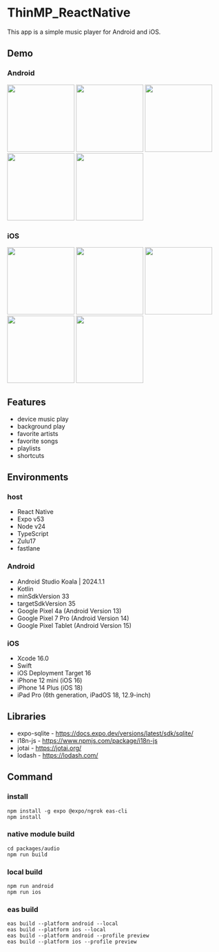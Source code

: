 # ThinMP_ReactNative

This app is a simple music player for Android and iOS.

## Demo

### Android

<img src="https://github.com/user-attachments/assets/ab8632ed-6bd7-4777-af71-78f489f892c4" width="156"> <img src="https://github.com/user-attachments/assets/32556894-b1a0-4509-a98b-98455ab253de" width="156"> <img src="https://github.com/user-attachments/assets/f98e8c1f-c7ee-4b5a-9652-22e9ee7af550" width="156"> <img src="https://github.com/user-attachments/assets/b926a58b-4c2a-4da0-8aa0-57083a0bf8a4" width="156"> <img src="https://github.com/user-attachments/assets/a6f354bb-b5ef-499c-8d47-e01341b2b87e" width="156">

### iOS

<img src="https://github.com/user-attachments/assets/6c4fd2db-4e2b-40d2-87d9-1ea857073560" width="156"> <img src="https://github.com/user-attachments/assets/51016272-0f36-4c9a-b10f-61d279e7ceb5" width="156"> <img src="https://github.com/user-attachments/assets/cf663f72-7a65-458c-94e0-544f1a39b03c" width="156"> <img src="https://github.com/user-attachments/assets/83a10711-78af-437d-9f87-c7d5c90bf3d8" width="156"> <img src="https://github.com/user-attachments/assets/ebdf2fcd-e19c-4a17-97a3-f31595f0c601" width="156">

## Features

- device music play
- background play
- favorite artists
- favorite songs
- playlists
- shortcuts

## Environments

### host

- React Native
- Expo v53
- Node v24
- TypeScript
- Zulu17
- fastlane

### Android

- Android Studio Koala | 2024.1.1
- Kotlin
- minSdkVersion 33
- targetSdkVersion 35
- Google Pixel 4a (Android Version 13)
- Google Pixel 7 Pro (Android Version 14)
- Google Pixel Tablet (Android Version 15)

### iOS

- Xcode 16.0
- Swift
- iOS Deployment Target 16
- iPhone 12 mini (iOS 16)
- iPhone 14 Plus (iOS 18)
- iPad Pro (6th generation, iPadOS 18, 12.9-inch)

## Libraries

- expo-sqlite - https://docs.expo.dev/versions/latest/sdk/sqlite/
- i18n-js - https://www.npmjs.com/package/i18n-js
- jotai - https://jotai.org/
- lodash - https://lodash.com/

## Command

### install

```
npm install -g expo @expo/ngrok eas-cli
npm install
```

### native module build

```
cd packages/audio
npm run build
```

### local build

```
npm run android
npm run ios
```

### eas build

```
eas build --platform android --local
eas build --platform ios --local
eas build --platform android --profile preview
eas build --platform ios --profile preview
```
